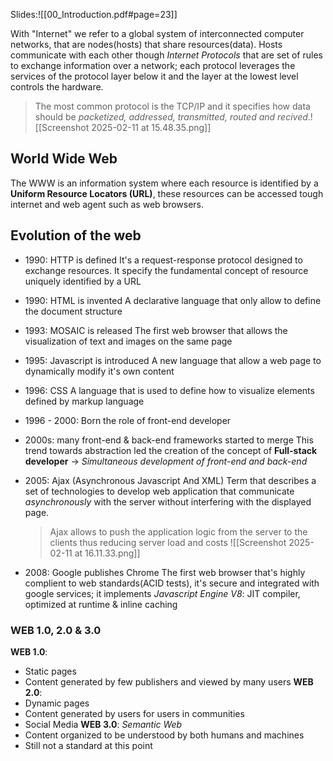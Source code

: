 Slides:![[00_Introduction.pdf#page=23]]

With "Internet" we refer to a global system of interconnected computer networks, that are nodes(hosts) that share resources(data).
Hosts communicate with each other though _Internet Protocols_ that are set of rules to exchange information over a network; each protocol leverages the services of the protocol layer below it and the layer at the lowest level controls the hardware.
> The most common protocol is the TCP/IP and it specifies how data should be _packetized, addressed, transmitted, routed and recived_.![[Screenshot 2025-02-11 at 15.48.35.png]]

## World Wide Web
The WWW is an information system where each resource is identified by a **Uniform Resource Locators (URL)**, these resources can be accessed tough internet and web agent such as web browsers.

## Evolution of the web
- 1990: HTTP is defined
	It's a request-response protocol designed to exchange resources. It specify the fundamental concept of resource uniquely identified by a URL
- 1990: HTML is invented
	A declarative language that only allow to define the document structure
- 1993: MOSAIC is released
	The first web browser that allows the visualization of text and images on the same page
- 1995: Javascript is introduced
	A new language that allow a web page to dynamically modify it's own content
- 1996: CSS
	A language that is used to define how to visualize elements defined by markup language
- 1996 - 2000: Born the role of front-end developer
- 2000s: many front-end & back-end frameworks started to merge
	This trend towards abstraction led the creation of the concept of **Full-stack developer** -> _Simultaneous development of front-end and back-end_
- 2005: Ajax (Asynchronous Javascript And XML)
	Term that describes a set of technologies to develop web application that communicate _asynchronously_ with the server without interfering with the displayed page.
	
	> Ajax allows to push the application logic from the server to the clients thus reducing server load and costs ![[Screenshot 2025-02-11 at 16.11.33.png]]
	
- 2008: Google publishes Chrome
	The first web browser that's highly complient to web standards(ACID tests), it's secure and integrated with google services; it implements _Javascript Engine V8_: JIT compiler, optimized at runtime & inline caching

### WEB 1.0, 2.0 & 3.0
**WEB 1.0**:
- Static pages
- Content generated by few publishers and viewed by many users
**WEB 2.0**:
- Dynamic pages
- Content generated by users for users in communities
- Social Media
**WEB 3.0**: _Semantic Web_
- Content organized to be understood by both humans and machines
- Still not a standard at this point